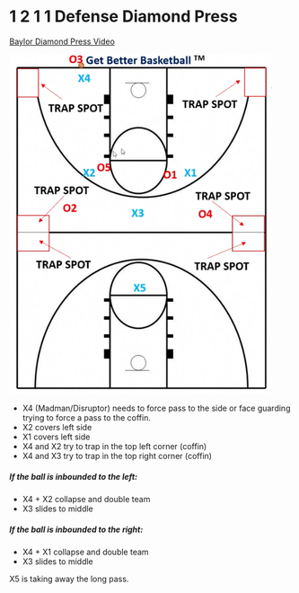 # 1 2 1 1 Defense Diamond Press

[Baylor Diamond Press Video](https://youtu.be/O__lGbz86yc?si=3vFBRIxxAdl_b4xC&t=270)

![Diamond Press](diamond-traps.png)

- X4 (Madman/Disruptor) needs to force pass to the side or face guarding trying to force a pass to the coffin.
- X2 covers left side
- X1 covers left side
- X4 and X2 try to trap in the top left corner (coffin)
- X4 and X3 try to trap in the top right corner (coffin)

##### If the ball is inbounded to the left:
* X4 + X2 collapse and double team
* X3 slides to middle

##### If the ball is inbounded to the right:
* X4 + X1 collapse and double team
* X3 slides to middle

X5 is taking away the long pass.

